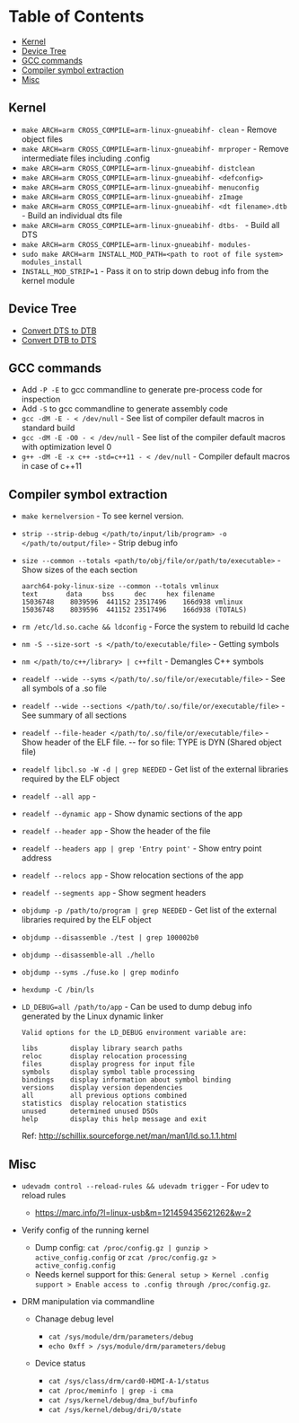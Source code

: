 # Table of Contents
- [Kernel](#kernel)
- [Device Tree](#dtc)
- [GCC commands](#gcc_commands)
- [Compiler symbol extraction](#symbol_extraction)
- [Misc](#misc)

<a name="kernel"></a>
## Kernel
- `make ARCH=arm CROSS_COMPILE=arm-linux-gnueabihf- clean` - Remove object files
- `make ARCH=arm CROSS_COMPILE=arm-linux-gnueabihf- mrproper` - Remove intermediate files including .config
- `make ARCH=arm CROSS_COMPILE=arm-linux-gnueabihf- distclean`
- `make ARCH=arm CROSS_COMPILE=arm-linux-gnueabihf- <defconfig>`
- `make ARCH=arm CROSS_COMPILE=arm-linux-gnueabihf- menuconfig`
- `make ARCH=arm CROSS_COMPILE=arm-linux-gnueabihf- zImage`
- `make ARCH=arm CROSS_COMPILE=arm-linux-gnueabihf- <dt filename>.dtb` - Build an individual dts file
- `make ARCH=arm CROSS_COMPILE=arm-linux-gnueabihf- dtbs- ` - Build all DTS
- `make ARCH=arm CROSS_COMPILE=arm-linux-gnueabihf- modules- `
- `sudo make ARCH=arm INSTALL_MOD_PATH=<path to root of file system> modules_install`
 - `INSTALL_MOD_STRIP=1` - Pass it on to strip down debug info from the kernel module


<a name="dtc"></a>
## Device Tree
- [Convert DTS to DTB](https://gist.github.com/aakbar5/60e432b4e16843bef8656de88ab1e1b7)
- [Convert DTB to DTS](https://gist.github.com/aakbar5/60e432b4e16843bef8656de88ab1e1b7)


<a name="gcc_commands"></a>
## GCC commands
- Add `-P -E` to gcc commandline to generate pre-process code for inspection
- Add `-S` to gcc commandline to generate assembly code
- `gcc -dM -E - < /dev/null` - See list of compiler default macros in standard build
- `gcc -dM -E -O0 - < /dev/null` - See list of the compiler default macros with optimization level 0
- `g++ -dM -E -x c++ -std=c++11 - < /dev/null` - Compiler default macros in case of c++11


<a name="symbol_extraction"></a>
## Compiler symbol extraction

- `make kernelversion` - To see kernel version.
- `strip --strip-debug </path/to/input/lib/program> -o </path/to/output/file>` - Strip debug info
- `size --common --totals <path/to/obj/file/or/path/to/executable>` - Show sizes of the each section
    ```
    aarch64-poky-linux-size --common --totals vmlinux
    text	   data	    bss	    dec	    hex	filename
    15036748	8039596	 441152	23517496	166d938	vmlinux
    15036748	8039596	 441152	23517496	166d938	(TOTALS)
    ```
- `rm /etc/ld.so.cache && ldconfig` - Force the system to rebuild ld cache

- `nm -S --size-sort -s </path/to/executable/file>` - Getting symbols
- `nm </path/to/c++/library> | c++filt` - Demangles C++ symbols

- `readelf --wide --syms </path/to/.so/file/or/executable/file>` - See all symbols of a .so file
- `readelf --wide --sections </path/to/.so/file/or/executable/file>` - See summary of all sections
- `readelf --file-header </path/to/.so/file/or/executable/file>` - Show header of the ELF file.
                                            -- for so file: TYPE is DYN (Shared object file)

- `readelf libcl.so -W -d | grep NEEDED` - Get list of the external libraries required by the ELF object
- `readelf --all app` -
- `readelf --dynamic app` - Show dynamic sections of the app
- `readelf --header app` - Show the header of the file
- `readelf --headers app | grep 'Entry point'` - Show entry point address
- `readelf --relocs app` - Show relocation sections of the app
- `readelf --segments app` - Show segment headers

- `objdump -p /path/to/program | grep NEEDED` - Get list of the external libraries required by the ELF object
- `objdump --disassemble ./test | grep 100002b0`
- `objdump --disassemble-all ./hello`
- `objdump --syms ./fuse.ko | grep modinfo`
- `hexdump -C /bin/ls`

- `LD_DEBUG=all /path/to/app` - Can be used to dump debug info generated by the Linux dynamic linker

    ```
    Valid options for the LD_DEBUG environment variable are:

    libs        display library search paths
    reloc       display relocation processing
    files       display progress for input file
    symbols     display symbol table processing
    bindings    display information about symbol binding
    versions    display version dependencies
    all         all previous options combined
    statistics  display relocation statistics
    unused      determined unused DSOs
    help        display this help message and exit
    ```
    Ref: http://schillix.sourceforge.net/man/man1/ld.so.1.1.html


<a name="misc"></a>
## Misc

- `udevadm control --reload-rules && udevadm trigger` - For udev to reload rules
    - https://marc.info/?l=linux-usb&m=121459435621262&w=2

- Verify config of the running kernel
	- Dump config: `cat /proc/config.gz | gunzip > active_config.config` or `zcat /proc/config.gz > active_config.config`
    - Needs kernel support for this: `General setup > Kernel .config support > Enable access to .config through /proc/config.gz`.

- DRM manipulation via commandline
    - Chanage debug level
        - `cat /sys/module/drm/parameters/debug`
        - `echo 0xff > /sys/module/drm/parameters/debug`

    - Device status
        - `cat /sys/class/drm/card0-HDMI-A-1/status`
        - `cat /proc/meminfo | grep -i cma`
        - `cat /sys/kernel/debug/dma_buf/bufinfo`
        - `cat /sys/kernel/debug/dri/0/state`
 